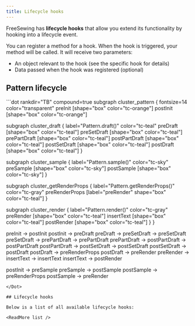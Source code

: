 ```yaml
---
title: Lifecycle hooks
---
```


FreeSewing has **lifecycle hooks** that allow you extend its functionality by
hooking into a lifecycle event.

You can register a method for a hook. When the hook is triggered, your method will be
called. It will receive two parameters:

- An object relevant to the hook (see the specific hook for details)
- Data passed when the hook was registered (optional)

## Pattern lifecycle

<Dot caption="A schematic overview of FreeSewing lifecycle hooks">
```dot
rankdir="TB"
compound=true
subgraph cluster_pattern {
  fontsize=14
  color="transparent"
  preInit [shape="box" color="tc-orange"]
  postInit [shape="box" color="tc-orange"]

  subgraph cluster_draft {
    label="Pattern.draft()"
    color="tc-teal"
    preDraft [shape="box" color="tc-teal"]
    preSetDraft [shape="box" color="tc-teal"]
    prePartDraft [shape="box" color="tc-teal"]
    postPartDraft [shape="box" color="tc-teal"]
    postSetDraft [shape="box" color="tc-teal"]
    postDraft [shape="box" color="tc-teal"]
  }

  subgraph cluster_sample {
    label="Pattern.sample()"
    color="tc-sky"
    preSample [shape="box" color="tc-sky"]
    postSample [shape="box" color="tc-sky"]
  }

  subgraph cluster_getRenderProps {
    label="Pattern.getRenderProps()"
    color="tc-gray"
    preRenderProps [label="preRender" shape="box" color="tc-teal"]
  }

  subgraph cluster_render {
    label="Pattern.render()"
    color="tc-gray"
    preRender [shape="box" color="tc-teal"]
    insertText [shape="box" color="tc-teal"]
    postRender [shape="box" color="tc-teal"]
  }
}

preInit -> postInit
postInit -> preDraft
preDraft -> preSetDraft -> preSetDraft
preSetDraft -> prePartDraft -> prePartDraft
prePartDraft -> postPartDraft -> postPartDraft
postPartDraft -> postSetDraft -> postSetDraft
postSetDraft -> postDraft
postDraft -> preRenderProps
postDraft -> preRender
preRender -> insertText -> insertText
insertText -> postRender

postInit -> preSample
preSample -> postSample
postSample -> preRenderProps
postSample -> preRender

```
</Dot>

## Lifecycle hooks

Below is a list of all available lifecycle hooks:

<ReadMore list />


